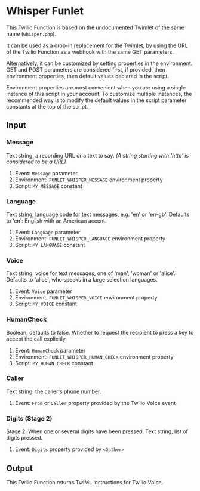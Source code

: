 # Whisper Funlet

This Twilio Function is based on the undocumented Twimlet of the same name
(`whisper.php`).

It can be used as a drop-in replacement for the Twimlet, by using the URL
of the Twilio Function as a webhook with the same GET parameters.

Alternatively, it can be customized by setting properties in the
environment. GET and POST parameters are considered first, if provided,
then environment properties, then default values declared in the script.

Environment properties are most convenient when you are using a single
instance of this script in your account. To customize multiple instances,
the recommended way is to modify the default values in the script parameter
constants at the top of the script.

## Input

### Message

Text string, a recording URL or a text to say.
*(A string starting with 'http' is considered to be a URL)*

1. Event: `Message` parameter
2. Environment: `FUNLET_WHISPER_MESSAGE` environment property
3. Script: `MY_MESSAGE` constant

### Language

Text string, language code for text messages, e.g. 'en' or 'en-gb'.
Defaults to 'en': English with an American accent.

1. Event: `Language` parameter
2. Environment: `FUNLET_WHISPER_LANGUAGE` environment property
3. Script: `MY_LANGUAGE` constant

### Voice

Text string, voice for text messages, one of 'man', 'woman' or 'alice'.
Defaults to 'alice', who speaks in a large selection languages.

1. Event: `Voice` parameter
2. Environment: `FUNLET_WHISPER_VOICE` environment property
3. Script: `MY_VOICE` constant

### HumanCheck

Boolean, defaults to false. Whether to request the recipient to press
a key to accept the call explicitly.

1. Event: `HumanCheck` parameter
2. Environment: `FUNLET_WHISPER_HUMAN_CHECK` environment property
3. Script: `MY_HUMAN_CHECK` constant

### Caller

Text string, the caller's phone number.

1. Event: `From` or `Caller` property provided by the Twilio Voice event

### Digits (Stage 2)

Stage 2: When one or several digits have been pressed.
Text string, list of digits pressed.

1. Event: `Digits` property provided by `<Gather>`

## Output

This Twilio Function returns TwiML instructions for Twilio Voice.
